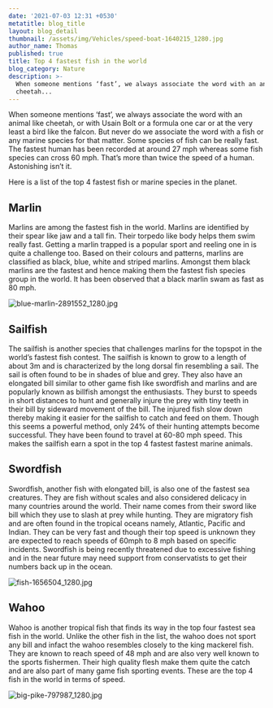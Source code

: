 ```yaml
---
date: '2021-07-03 12:31 +0530'
metatitle: blog_title
layout: blog_detail
thumbnail: /assets/img/Vehicles/speed-boat-1640215_1280.jpg
author_name: Thomas
published: true
title: Top 4 fastest fish in the world
blog_category: Nature
description: >-
  When someone mentions ‘fast’, we always associate the word with an animal like
  cheetah...
---
```

When someone mentions ‘fast’, we always associate the word with an animal like cheetah, or with Usain Bolt or a formula one car or at the very least a bird like the falcon. But never do we associate the word with a fish or any marine species for that matter. Some species of fish can be really fast. The fastest human has been recorded at around 27 mph whereas some fish species can cross 60 mph. That’s more than twice the speed of a human. Astonishing isn’t it.

Here is a list of the top 4 fastest fish or marine species in the planet.

## Marlin
Marlins are among the fastest fish in the world. Marlins are identified by their spear like jaw and a tall fin. Their torpedo like body helps them swim really fast. Getting a marlin trapped is a popular sport and reeling one in is quite a challenge too. Based on their colours and patterns, marlins are classified as black, blue, white and striped marlins. Amongst them black marlins are the fastest and hence making them the fastest fish species group in the world. It has been observed that a black marlin swam as fast as 80 mph. 

![blue-marlin-2891552_1280.jpg]({{site.baseurl}}/assets/img/Animals/blue-marlin-2891552_1280.jpg)


## Sailfish
The sailfish is another species that challenges marlins for the topspot in the world’s fastest fish contest. The sailfish is known to grow to a length of about 3m and is characterized by the long dorsal fin resembling a sail. The sail is often found to be in shades of blue and grey. They also have an elongated bill similar to other game fish like swordfish and marlins and are popularly known as billfish amongst the enthusiasts. They burst to speeds in short distances to hunt and generally injure the prey with tiny teeth in their bill by sideward movement of the bill. The injured fish slow down thereby making it easier for the sailfish to catch and feed on them. Though this seems a powerful method, only 24%  of their hunting attempts become successful. They have been found to travel at 60-80 mph speed. This makes the sailfish earn a spot in the top 4 fastest fastest marine animals.


## Swordfish
Swordfish, another fish with elongated bill, is also one of the fastest sea creatures. They are fish without scales and also considered delicacy in many countries around the world. Their name comes from their sword like bill which they use to slash at prey while hunting. They are migratory fish and are often found in the tropical oceans namely, Atlantic, Pacific and Indian. They can be very fast and though their top speed is unknown they are expected to reach speeds of 60mph to 8 mph based on specific incidents. Swordfish is being recently threatened due to excessive fishing and in the near future may need support from conservatists to get their numbers back up in the ocean.

![fish-1656504_1280.jpg]({{site.baseurl}}/assets/img/Animals/fish-1656504_1280.jpg)


## Wahoo
Wahoo is another tropical fish that finds its way in the top four fastest sea fish in the world. Unlike the other fish in the list, the wahoo does not sport any bill and infact the wahoo resembles closely to the king mackerel fish. They are known to reach speed of 48 mph and are also very well known to the sports fishermen. Their high quality flesh make them quite the catch and are also part of many game fish sporting events. These are the top 4 fish in the world in terms of speed.

![big-pike-797987_1280.jpg]({{site.baseurl}}/assets/img/Vehicles/big-pike-797987_1280.jpg)
